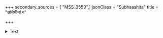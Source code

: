 +++
secondary_sources = [ "MSS_0559",]
jsonClass = "Subhaashita"
title = "अतिथीनां न"

+++

<details><summary>Text</summary>

अतिथीनां न सत्कारो न च सज्जनसंगमः।  
न यत्र स्वात्मवर्णास्था सा गृहाश्रमवञ्चना॥
</details>
